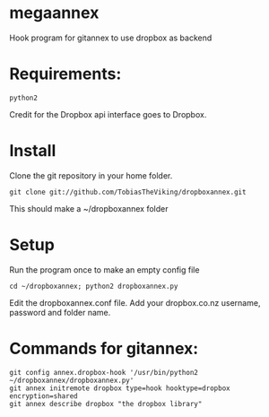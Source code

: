 megaannex
=========

Hook program for gitannex to use dropbox as backend

# Requirements:

    python2

Credit for the Dropbox api interface goes to Dropbox.

# Install
Clone the git repository in your home folder.

    git clone git://github.com/TobiasTheViking/dropboxannex.git 

This should make a ~/dropboxannex folder

# Setup
Run the program once to make an empty config file

    cd ~/dropboxannex; python2 dropboxannex.py

Edit the dropboxannex.conf file. Add your dropbox.co.nz username, password and folder name.

# Commands for gitannex:

    git config annex.dropbox-hook '/usr/bin/python2 ~/dropboxannex/dropboxannex.py'
    git annex initremote dropbox type=hook hooktype=dropbox encryption=shared
    git annex describe dropbox "the dropbox library"
